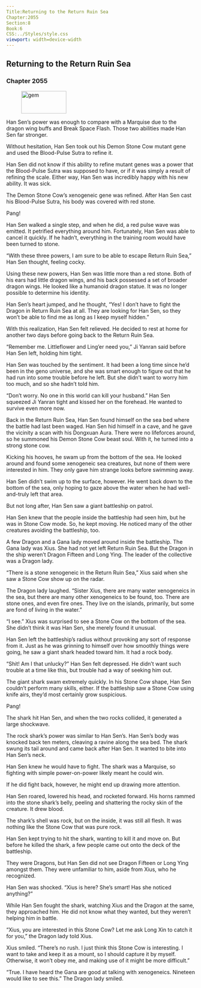 ```yaml
---
Title:Returning to the Return Ruin Sea 
Chapter:2055 
Section:8 
Book:6 
CSS:../Styles/style.css 
viewport: width=device-width
---
```

  
## Returning to the Return Ruin Sea
### Chapter 2055
  
<figure>
	<img src="../Images/gem.gif" alt="gem" id="gem" width="120" height="60" />
</figure>
  

  
Han Sen’s power was enough to compare with a Marquise due to the dragon wing buffs and Break Space Flash. Those two abilities made Han Sen far stronger.

Without hesitation, Han Sen took out his Demon Stone Cow mutant gene and used the Blood-Pulse Sutra to refine it.

Han Sen did not know if this ability to refine mutant genes was a power that the Blood-Pulse Sutra was supposed to have, or if it was simply a result of refining the scale. Either way, Han Sen was incredibly happy with his new ability. It was sick.

The Demon Stone Cow’s xenogeneic gene was refined. After Han Sen cast his Blood-Pulse Sutra, his body was covered with red stone.

Pang!

Han Sen walked a single step, and when he did, a red pulse wave was emitted. It petrified everything around him. Fortunately, Han Sen was able to cancel it quickly. If he hadn’t, everything in the training room would have been turned to stone.

“With these three powers, I am sure to be able to escape Return Ruin Sea,” Han Sen thought, feeling cocky.

Using these new powers, Han Sen was little more than a red stone. Both of his ears had little dragon wings, and his back possessed a set of broader dragon wings. He looked like a humanoid dragon statue. It was no longer possible to determine his identity.

Han Sen’s heart jumped, and he thought, “Yes! I don’t have to fight the Dragon in Return Ruin Sea at all. They are looking for Han Sen, so they won’t be able to find me as long as I keep myself hidden.”

With this realization, Han Sen felt relieved. He decided to rest at home for another two days before going back to the Return Ruin Sea.

“Remember me. Littleflower and Ling’er need you,” Ji Yanran said before Han Sen left, holding him tight.

Han Sen was touched by the sentiment. It had been a long time since he’d been in the geno universe, and she was smart enough to figure out that he had run into some trouble before he left. But she didn’t want to worry him too much, and so she hadn’t told him.

“Don’t worry. No one in this world can kill your husband.” Han Sen squeezed Ji Yanran tight and kissed her on the forehead. He wanted to survive even more now.

Back in the Return Ruin Sea, Han Sen found himself on the sea bed where the battle had last been waged. Han Sen hid himself in a cave, and he gave the vicinity a scan with his Dongxuan Aura. There were no lifeforces around, so he summoned his Demon Stone Cow beast soul. With it, he turned into a strong stone cow.

Kicking his hooves, he swam up from the bottom of the sea. He looked around and found some xenogeneic sea creatures, but none of them were interested in him. They only gave him strange looks before swimming away.

Han Sen didn’t swim up to the surface, however. He went back down to the bottom of the sea, only hoping to gaze above the water when he had well-and-truly left that area.

But not long after, Han Sen saw a giant battleship on patrol.

Han Sen knew that the people inside the battleship had seen him, but he was in Stone Cow mode. So, he kept moving. He noticed many of the other creatures avoiding the battleship, too.

A few Dragon and a Gana lady moved around inside the battleship. The Gana lady was Xius. She had not yet left Return Ruin Sea. But the Dragon in the ship weren’t Dragon Fifteen and Long Ying. The leader of the collective was a Dragon lady.

“There is a stone xenogeneic in the Return Ruin Sea,” Xius said when she saw a Stone Cow show up on the radar.

The Dragon lady laughed. “Sister Xius, there are many water xenogeneics in the sea, but there are many other xenogeneics to be found, too. There are stone ones, and even fire ones. They live on the islands, primarily, but some are fond of living in the water.”

“I see.” Xius was surprised to see a Stone Cow on the bottom of the sea. She didn’t think it was Han Sen, she merely found it unusual.

Han Sen left the battleship’s radius without provoking any sort of response from it. Just as he was grinning to himself over how smoothly things were going, he saw a giant shark headed toward him. It had a rock body.

“Shit! Am I that unlucky?” Han Sen felt depressed. He didn’t want such trouble at a time like this, but trouble had a way of seeking him out.

The giant shark swam extremely quickly. In his Stone Cow shape, Han Sen couldn’t perform many skills, either. If the battleship saw a Stone Cow using knife airs, they’d most certainly grow suspicious.

Pang!

The shark hit Han Sen, and when the two rocks collided, it generated a large shockwave.

The rock shark’s power was similar to Han Sen’s. Han Sen’s body was knocked back ten meters, cleaving a ravine along the sea bed. The shark swung its tail around and came back after Han Sen. It wanted to bite into Han Sen’s neck.

Han Sen knew he would have to fight. The shark was a Marquise, so fighting with simple power-on-power likely meant he could win.

If he did fight back, however, he might end up drawing more attention.

Han Sen roared, lowered his head, and rocketed forward. His horns rammed into the stone shark’s belly, peeling and shattering the rocky skin of the creature. It drew blood.

The shark’s shell was rock, but on the inside, it was still all flesh. It was nothing like the Stone Cow that was pure rock.

Han Sen kept trying to hit the shark, wanting to kill it and move on. But before he killed the shark, a few people came out onto the deck of the battleship.

They were Dragons, but Han Sen did not see Dragon Fifteen or Long Ying amongst them. They were unfamiliar to him, aside from Xius, who he recognized.

Han Sen was shocked. “Xius is here? She’s smart! Has she noticed anything?”

While Han Sen fought the shark, watching Xius and the Dragon at the same, they approached him. He did not know what they wanted, but they weren’t helping him in battle.

“Xius, you are interested in this Stone Cow? Let me ask Long Xin to catch it for you,” the Dragon lady told Xius.

Xius smiled. “There’s no rush. I just think this Stone Cow is interesting. I want to take and keep it as a mount, so I should capture it by myself. Otherwise, it won’t obey me, and making use of it might be more difficult.”

“True. I have heard the Gana are good at talking with xenogeneics. Nineteen would like to see this.” The Dragon lady smiled.
